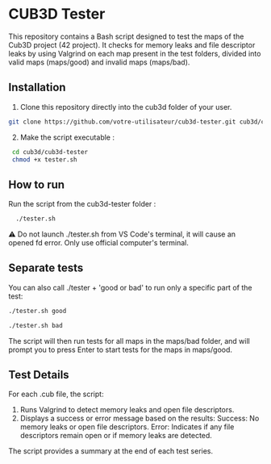 # CUB3D Tester

This repository contains a Bash script designed to test the maps of the Cub3D project (42 project). It checks for memory leaks and file descriptor leaks by using Valgrind on each map present in the test folders, divided into valid maps (maps/good) and invalid maps (maps/bad).

## Installation

1. Clone this repository directly into the cub3d folder of your user.
 ```bash
 git clone https://github.com/votre-utilisateur/cub3d-tester.git cub3d/cub3d-tester
  ```

 2. Make the script executable :
 ```bash
  cd cub3d/cub3d-tester  
  chmod +x tester.sh
  ```

## How to run
Run the script from the cub3d-tester folder :

```bash
  ./tester.sh
```
⚠️ Do not launch ./tester.sh from VS Code's terminal, it will cause an opened fd error. Only use official computer's terminal.

## Separate tests

You can also call ./tester + 'good or bad' to run only a specific part of the test:

```bash
./tester.sh good
```
```bash
./tester.sh bad
```


The script will then run tests for all maps in the maps/bad folder, and will prompt you to press Enter to start tests for the maps in maps/good.

## Test Details

For each .cub file, the script:
1. Runs Valgrind to detect memory leaks and open file descriptors.
2. Displays a success or error message based on the results:
    Success: No memory leaks or open file descriptors.
    Error: Indicates if any file descriptors remain open or if memory leaks are detected.

The script provides a summary at the end of each test series.
